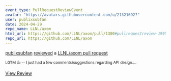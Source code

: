 ```yaml
---
event_type: PullRequestReviewEvent
avatar: "https://avatars.githubusercontent.com/u/21321692?"
user: publixsubfan
date: 2024-04-29
repo_name: LLNL/axom
html_url: https://github.com/LLNL/axom/pull/1300#pullrequestreview-1995686544
repo_url: https://github.com/LLNL/axom
---
```


<a href='https://github.com/publixsubfan' target='_blank'>publixsubfan</a> <a href='https://github.com/LLNL/axom/pull/1300#pullrequestreview-1995686544' target='_blank'>reviewed</a> a <a href='https://github.com/LLNL/axom/pull/1300' target='_blank'>LLNL/axom pull request</a>

<small>LGTM 👍 -- I just had a few comments/suggestions regarding API design....</small>

<a href='https://github.com/LLNL/axom/pull/1300#pullrequestreview-1995686544' target='_blank'>View Review</a>